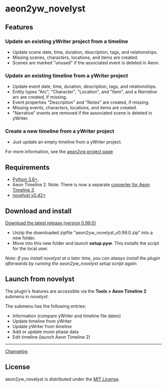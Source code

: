 # aeon2yw_novelyst

## Features

### Update an existing yWriter project from a timeline

- Update scene date, time, duration, description, tags, and relationships.
- Missing scenes, characters, locations, and items are created.
- Scenes are marked "unused" if the associated event is deleted in Aeon.

### Update an existing timeline from a yWriter project

- Update event date, time, duration, description, tags, and relationships.
- Entity types "Arc", "Character", "Location", and "Item", and a *Narrative* arc are created, if missing.
- Event properties "Description" and "Notes" are created, if missing.
- Missing events, characters, locations, and items are created.
- "Narrative" events are removed if the associated scene is deleted in yWriter.

### Create a new timeline from a yWriter project

- Just update an empty timeline from a yWriter project.


For more information, see the [aeon2yw project page](https://peter88213.github.io/aeon2yw)


## Requirements

- [Python 3.6+](https://www.python.org).
- Aeon Timeline 2. Note: There is now a separate [converter for Aeon Timeline 3](https://peter88213.github.io/aeon3yw). 
- [novelyst v0.42+](https://peter88213.github.io/novelyst) 

## Download and install

[Download the latest release (version 0.99.0)](https://raw.githubusercontent.com/peter88213/aeon2yw_novelyst/main/dist/aeon2yw_v0.99.0.zip)

- Unzip the downloaded zipfile "aeon2yw_novelyst_v0.99.0.zip" into a new folder.
- Move into this new folder and launch **setup.pyw**. This installs the script for the local user.

*Note: If you install *novelyst* at a later time, you can always install the plugin afterwards by running the *aeon2yw_novelyst* setup script again.*

## Launch from novelyst

The plugin's features are accessible via the **Tools > Aeon Timeline 2** submenu in *novelyst*.

The submenu has the following entries:

- Information (compare yWriter and timeline file dates)
- Update timeline from yWriter
- Update yWriter from timeline
- Add or update moon phase data
- Edit timeline (launch Aeon Timeline 2)

------------------------------------------------------------------

[Changelog](changelog)


## License

aeon2yw_novelyst is distributed under the [MIT License](http://www.opensource.org/licenses/mit-license.php).


 




